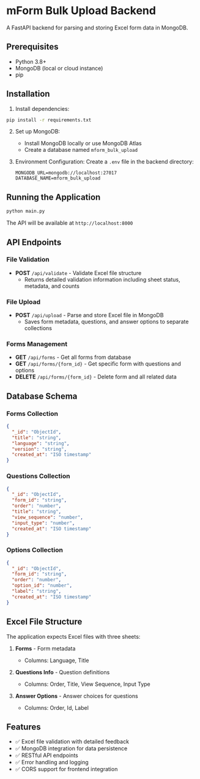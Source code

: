 # mForm Bulk Upload Backend

A FastAPI backend for parsing and storing Excel form data in MongoDB.

## Prerequisites

- Python 3.8+
- MongoDB (local or cloud instance)
- pip

## Installation

1. Install dependencies:
```bash
pip install -r requirements.txt
```

2. Set up MongoDB:
   - Install MongoDB locally or use MongoDB Atlas
   - Create a database named `mform_bulk_upload`

3. Environment Configuration:
   Create a `.env` file in the backend directory:
   ```
   MONGODB_URL=mongodb://localhost:27017
   DATABASE_NAME=mform_bulk_upload
   ```

## Running the Application

```bash
python main.py
```

The API will be available at `http://localhost:8000`

## API Endpoints

### File Validation
- **POST** `/api/validate` - Validate Excel file structure
  - Returns detailed validation information including sheet status, metadata, and counts

### File Upload
- **POST** `/api/upload` - Parse and store Excel file in MongoDB
  - Saves form metadata, questions, and answer options to separate collections

### Forms Management
- **GET** `/api/forms` - Get all forms from database
- **GET** `/api/forms/{form_id}` - Get specific form with questions and options
- **DELETE** `/api/forms/{form_id}` - Delete form and all related data

## Database Schema

### Forms Collection
```json
{
  "_id": "ObjectId",
  "title": "string",
  "language": "string",
  "version": "string",
  "created_at": "ISO timestamp"
}
```

### Questions Collection
```json
{
  "_id": "ObjectId",
  "form_id": "string",
  "order": "number",
  "title": "string",
  "view_sequence": "number",
  "input_type": "number",
  "created_at": "ISO timestamp"
}
```

### Options Collection
```json
{
  "_id": "ObjectId",
  "form_id": "string",
  "order": "number",
  "option_id": "number",
  "label": "string",
  "created_at": "ISO timestamp"
}
```

## Excel File Structure

The application expects Excel files with three sheets:

1. **Forms** - Form metadata
   - Columns: Language, Title

2. **Questions Info** - Question definitions
   - Columns: Order, Title, View Sequence, Input Type

3. **Answer Options** - Answer choices for questions
   - Columns: Order, Id, Label

## Features

- ✅ Excel file validation with detailed feedback
- ✅ MongoDB integration for data persistence
- ✅ RESTful API endpoints
- ✅ Error handling and logging
- ✅ CORS support for frontend integration 